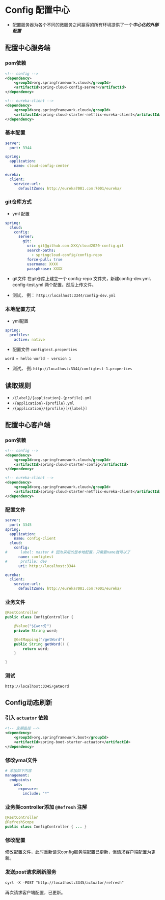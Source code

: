 # Config 配置中心

- 配置服务器为各个不同的微服务之间赢得的所有环境提供了一个***中心化的外部配置***

## 配置中心服务端

### pom依赖
```xml
<!-- config -->
<dependency>
    <groupId>org.springframework.cloud</groupId>
    <artifactId>spring-cloud-config-server</artifactId>
</dependency>

<!-- eureka-client -->
<dependency>
    <groupId>org.springframework.cloud</groupId>
    <artifactId>spring-cloud-starter-netflix-eureka-client</artifactId>
</dependency>
```
### 基本配置
```yaml
server:
  port: 3344

spring:
  application:
    name: cloud-config-center

eureka:
  client:
    service-url:
      defaultZone: http://eureka7001.com:7001/eureka/

```

### git仓库方式
- yml 配置
```yaml
spring:
  cloud:
    config:
      server:
        git:
          uri: git@github.com:XXX/cloud2020-config.git
          search-paths:
            - springcloud-config/config-repo
          force-pull: true
          username: XXXX
          passphrase: XXXX
```
- git文件
在git仓库上建立一个 config-repo 文件夹，新建config-dev.yml、config-test.yml 两个配置，然后上传文件。

- 测试， 例：
`http://localhost:3344/config-dev.yml`

### 本地配置方式

- yml配置
```yaml
spring:
  profiles:
    active: native
```
- 配置文件 `configtest.properties`
```properties
word = hello world - version 1
```
- 测试， 例:
`http://localhost:3344/configtest-1.properties`

## 读取规则
- `/{label}/{application}-{profile}.yml`
- `/{application}-{profile}.yml`
- `/{application}/{profile}[/{label}]`

## 配置中心客户端

### pom依赖
```xml
<!-- config -->
<dependency>
    <groupId>org.springframework.cloud</groupId>
    <artifactId>spring-cloud-starter-config</artifactId>
</dependency>

<!-- eureka-client -->
<dependency>
    <groupId>org.springframework.cloud</groupId>
    <artifactId>spring-cloud-starter-netflix-eureka-client</artifactId>
</dependency>
```
### 配置文件
```yaml
server:
  port: 3345
spring:
  application:
    name: config-client
  cloud:
    config:
#      label: master # 因为采用的是本地配置，只需要name就可以了
      name: configtest
#      profile: dev
      uri: http://localhost:3344

eureka:
  client:
    service-url:
      defaultZone: http://eureka7001.com:7001/eureka/
```

### 业务文件
```java
@RestController
public class ConfigController {

    @Value("${word}")
    private String word;

    @GetMapping("/getWord")
    public String getWord() {
        return word;
    }

}
```

### 测试
```
http://localhost:3345/getWord
```

## Config动态刷新

### 引入 `actuator` 依赖
```xml
<!-- 定期监控 -->
<dependency>
    <groupId>org.springframework.boot</groupId>
    <artifactId>spring-boot-starter-actuator</artifactId>
</dependency>
```
### 修改ymal文件
```yaml
# 添加如下内容
management:
  endpoints:
    web:
      exposure:
        include: "*"
```
### 业务类controller添加 `@Refresh` 注解
```java
@RestController
@RefreshScope
public class ConfigController { ... }
```
### 修改配置
修改配置文件，此时重新请求config服务端配置已更新，但请求客户端配置为更新。
### 发送post请求刷新服务
```
cyrl -X -POST "http://localhost:3345/actuator/refresh"
```
再次请求客户端配置，已更新。